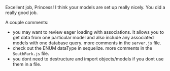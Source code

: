 Excellent job, Princess! I think your models are set up really nicely. You did a really good job.

A couple comments:
* you may want to review eager loading with associations. It allows you to get data from one particular model and also include any associated models with one database query. more comments in the `server.js` file.
* check out the ENUM dataType in sequelize. more comments in the `SouthPark.js` file.
* you dont need to destructure and import objects/models if you dont use them in a file.
